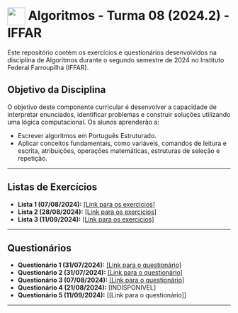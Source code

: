 <h1>
     <img align="center" width="40px" src="https://upload.wikimedia.org/wikipedia/commons/3/3f/Instituto_Federal_Farroupilha_-_Marca_Vertical_2015.svg"></a>
    <span>Algoritmos - Turma 08 (2024.2) - IFFAR</span>
</h1>

Este repositório contém os exercícios e questionários desenvolvidos na disciplina de Algoritmos durante o segundo semestre de 2024 no Instituto Federal Farroupilha (IFFAR).

## Objetivo da Disciplina

O objetivo deste componente curricular é desenvolver a capacidade de interpretar enunciados, identificar problemas e construir soluções utilizando uma lógica computacional. Os alunos aprenderão a:

- Escrever algoritmos em Português Estruturado.
- Aplicar conceitos fundamentais, como variáveis, comandos de leitura e escrita, atribuições, operações matemáticas, estruturas de seleção e repetição.
___
## Listas de Exercícios

- **Lista 1 (07/08/2024):** [[Link para os exercícios]](https://github.com/oBryam/Algoritmos/blob/main/atividades/lista1.md)
- **Lista 2 (28/08/2024):** [[Link para os exercícios]](https://github.com/oBryam/Algoritmos/blob/main/atividades/lista2.md)
- **Lista 3 (11/09/2024):** [[Link para os exercícios]](https://github.com/oBryam/algoritmos/blob/main/atividades/lista3.md)
___
## Questionários

- **Questionário 1 (31/07/2024):** [[Link para o questionário]](https://github.com/oBryam/algoritmos/blob/main/atividades/questionario1.md)
- **Questionário 2 (31/07/2024):** [[Link para o questionário]](https://github.com/oBryam/algoritmos/blob/main/atividades/questionario2.md)
- **Questionário 3 (07/08/2024):** [[Link para o questionário]](https://github.com/oBryam/algoritmos/blob/main/atividades/questionario3.md)
- **Questionário 4 (21/08/2024):** [INDISPONIVEL]
- **Questionário 5 (11/09/2024):** [[Link para o questionário]]

___
